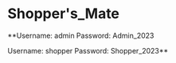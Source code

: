 # Shopper's_Mate

**Username: admin
Password: Admin_2023

Username: shopper
Password: Shopper_2023**
